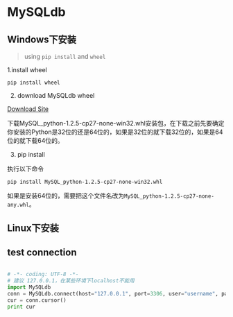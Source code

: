 # MySQLdb

## Windows下安装

> using `pip install` and `wheel`

1.install wheel

```
pip install wheel
```

2. download MySQLdb wheel

[Download Site](http://www.lfd.uci.edu/~gohlke/pythonlibs/)

下载MySQL_python-1.2.5-cp27-none-win32.whl安装包，在下载之前先要确定你安装的Python是32位的还是64位的，如果是32位的就下载32位的，如果是64位的就下载64位的。

3. pip install

执行以下命令
```
pip install MySQL_python-1.2.5-cp27-none-win32.whl
```

如果是安装64位的，需要把这个文件名改为`MySQL_python-1.2.5-cp27-none-any.whl`。

## Linux下安装



## test connection

```python

# -*- coding: UTF-8 -*-
# 建议 127.0.0.1，在某些环境下localhost不能用
import MySQLdb
conn = MySQLdb.connect(host="127.0.0.1", port=3306, user="username", passwd="passwd", db="databaseName")
cur = conn.cursor()
print cur

```
